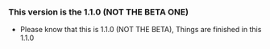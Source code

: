 ### This version is the 1.1.0 (NOT THE BETA ONE)
- Please know that this is 1.1.0 (NOT THE BETA), Things are finished in this 1.1.0
